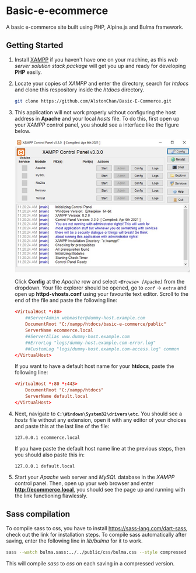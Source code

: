 # Basic-e-ecommerce

A basic e-commerce site built using PHP, Alpine.js and Bulma framework.

## Getting Started

1. Install [XAMPP](https://www.apachefriends.org/download.html) if you haven't have one on your machine, as this *web server solution stack package* will get you up and ready for developing **PHP** easily.

2. Locate your copies of *XAMPP* and enter the directory, search for *htdocs* and clone this respository inside the *htdocs* directory.

    ```bash
    git clone https://github.com/AlstonChan/Basic-E-Commerce.git
    ```

3. This application will not work properly without configuring the host address in **Apache** and your local *hosts* file. To do this, first open up your *XAMPP* control panel, you should see a interface like the figure below.

    ![Xampp Control Panel](public/readme/figure1.jpg)

    Click **Config** at the *Apache* row and select *`<Browse> [Apache]`* from the dropdown. Your file explorer should be opened, go to *`conf`* -> *`extra`* and open up **httpd-vhosts.conf** using your favourite text editor.
    Scroll to the end of the file and paste the following line:

    ```conf
    <VirtualHost *:80>
        ##ServerAdmin webmaster@dummy-host.example.com
        DocumentRoot "C:/xampp/htdocs/basic-e-commerce/public"
        ServerName ecommerce.local
        ##ServerAlias www.dummy-host.example.com
        ##ErrorLog "logs/dummy-host.example.com-error.log"
        ##CustomLog "logs/dummy-host.example.com-access.log" common
    </VirtualHost>
    ```

    If you want to have a default host name for your **htdocs**, paste the following line:

    ```conf
    <VirtualHost *:80 *:443>
        DocumentRoot "C:/xampp/htdocs"
        ServerName default.local
    </VirtualHost>
    ```

4. Next, navigate to **`C:\Windows\System32\drivers\etc`**. You should see a *hosts* file without any extension, open it with any editor of your choices and paste this at the last line of the file:

    ```
    127.0.0.1 ecommerce.local
    ```

    If you have paste the default host name line at the previous steps, then you should also paste this in:

    ```
    127.0.0.1 default.local
    ```

5. Start your *Apache* web server and *MySQL* database in the *XAMPP* control panel. Then, open up your web browser and enter **<http://ecommerce.local>**, you should see the page up and running with the link functioning flawlessly.

## Sass compilation

To compile sass to css, you have to install <https://sass-lang.com/dart-sass>, check out the link for installation steps. To compile sass automatically after saving, enter the following line in *lib/bulma* for it to work.

```bash
sass --watch bulma.sass:../../public/css/bulma.css --style compressed
```

This will compile *sass* to *css* on each saving in a compressed version.
